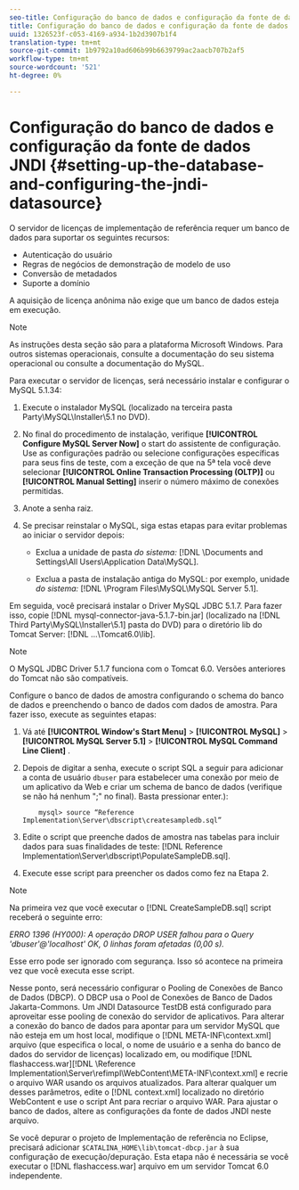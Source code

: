 ```yaml
---
seo-title: Configuração do banco de dados e configuração da fonte de dados JNDI
title: Configuração do banco de dados e configuração da fonte de dados JNDI
uuid: 1326523f-c053-4169-a934-1b2d3907b1f4
translation-type: tm+mt
source-git-commit: 1b9792a10ad606b99b6639799ac2aacb707b2af5
workflow-type: tm+mt
source-wordcount: '521'
ht-degree: 0%

---
```



# Configuração do banco de dados e configuração da fonte de dados JNDI {#setting-up-the-database-and-configuring-the-jndi-datasource}

O servidor de licenças de implementação de referência requer um banco de dados para suportar os seguintes recursos:

* Autenticação do usuário
* Regras de negócios de demonstração de modelo de uso
* Conversão de metadados
* Suporte a domínio

A aquisição de licença anônima não exige que um banco de dados esteja em execução.

>[!NOTE]
>
>As instruções desta seção são para a plataforma Microsoft Windows. Para outros sistemas operacionais, consulte a documentação do seu sistema operacional ou consulte a documentação do MySQL.

Para executar o servidor de licenças, será necessário instalar e configurar o MySQL 5.1.34:

1. Execute o instalador MySQL (localizado na terceira pasta Party\MySQL\Installer\5.1 no DVD).
1. No final do procedimento de instalação, verifique **[!UICONTROL Configure MySQL Server Now]** o start do assistente de configuração. Use as configurações padrão ou selecione configurações específicas para seus fins de teste, com a exceção de que na 5ª tela você deve selecionar **[!UICONTROL Online Transaction Processing (OLTP)]** ou **[!UICONTROL Manual Setting]** inserir o número máximo de conexões permitidas.

1. Anote a senha raiz.
1. Se precisar reinstalar o MySQL, siga estas etapas para evitar problemas ao iniciar o servidor depois:

   * Exclua a unidade de pasta *do sistema:* [!DNL \Documents and Settings\All Users\Application Data\MySQL].

   * Exclua a pasta de instalação antiga do MySQL: por exemplo, unidade *do sistema:* [!DNL \Program Files\MySQL\MySQL Server 5.1].

Em seguida, você precisará instalar o Driver MySQL JDBC 5.1.7. Para fazer isso, copie [!DNL mysql-connector-java-5.1.7-bin.jar] (localizado na [!DNL Third Party\MySQL\Installer\5.1] pasta do DVD) para o diretório lib do Tomcat Server: [!DNL ...\Tomcat6.0\lib].

>[!NOTE]
>
>O MySQL JDBC Driver 5.1.7 funciona com o Tomcat 6.0. Versões anteriores do Tomcat não são compatíveis.

Configure o banco de dados de amostra configurando o schema do banco de dados e preenchendo o banco de dados com dados de amostra. Para fazer isso, execute as seguintes etapas:

1. Vá até **[!UICONTROL Window's Start Menu]** > **[!UICONTROL MySQL]** > **[!UICONTROL MySQL Server 5.1]** > **[!UICONTROL MySQL Command Line Client]** .
1. Depois de digitar a senha, execute o script SQL a seguir para adicionar a conta de usuário `dbuser` para estabelecer uma conexão por meio de um aplicativo da Web e criar um schema de banco de dados (verifique se não há nenhum &quot;;&quot; no final). Basta pressionar enter.):

   ```
       mysql> source “Reference Implementation\Server\dbscript\createsampledb.sql”
   ```

1. Edite o script que preenche dados de amostra nas tabelas para incluir dados para suas finalidades de teste: [!DNL Reference Implementation\Server\dbscript\PopulateSampleDB.sql].
1. Execute esse script para preencher os dados como fez na Etapa 2.

>[!NOTE]
>
>Na primeira vez que você executar o [!DNL CreateSampleDB.sql] script receberá o seguinte erro:

*ERRO 1396 (HY000): A operação DROP USER falhou para o Query &#39;dbuser&#39;@&#39;localhost&#39; OK, 0 linhas foram afetadas (0,00 s).*

Esse erro pode ser ignorado com segurança. Isso só acontece na primeira vez que você executa esse script.

Nesse ponto, será necessário configurar o Pooling de Conexões de Banco de Dados (DBCP). O DBCP usa o Pool de Conexões de Banco de Dados Jakarta-Commons. Um JNDI Datasource TestDB está configurado para aproveitar esse pooling de conexão do servidor de aplicativos. Para alterar a conexão do banco de dados para apontar para um servidor MySQL que não esteja em um host local, modifique o [!DNL META-INF\context.xml] arquivo (que especifica o local, o nome de usuário e a senha do banco de dados do servidor de licenças) localizado em, ou modifique [!DNL flashaccess.war][!DNL \Reference Implementation\Server\refimpl\WebContent\META-INF\context.xml] e recrie o arquivo WAR usando os arquivos atualizados. Para alterar qualquer um desses parâmetros, edite o [!DNL context.xml] localizado no diretório WebContent e use o script Ant para recriar o arquivo WAR. Para ajustar o banco de dados, altere as configurações da fonte de dados JNDI neste arquivo.

Se você depurar o projeto de Implementação de referência no Eclipse, precisará adicionar `$CATALINA_HOME\lib\tomcat-dbcp.jar` à sua configuração de execução/depuração. Esta etapa não é necessária se você executar o [!DNL flashaccess.war] arquivo em um servidor Tomcat 6.0 independente.
